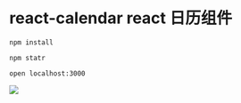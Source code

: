 # react-calendar react 日历组件

    npm install

    npm statr

    open localhost:3000


<img src="http://image.yuantutech.com/user/0299f1704aa5a32018f9a275869a3ab3-558-496.png" />